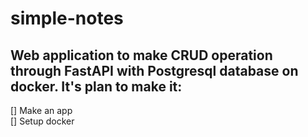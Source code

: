 # simple-notes
## Web application to make CRUD operation through FastAPI with Postgresql database on docker. It's plan to make it:
[] Make an app  
[] Setup docker 